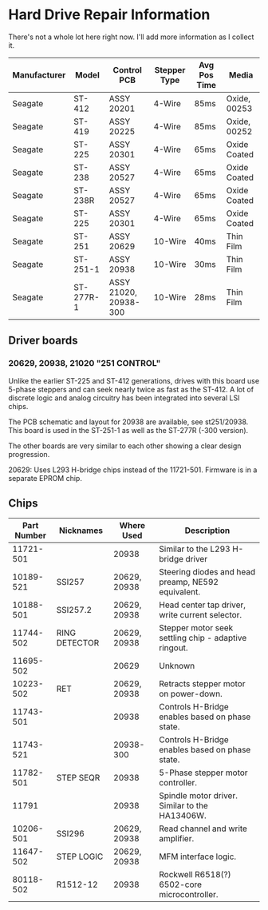 # Hard Drive Repair Information

There's not a whole lot here right now. I'll add more information as I
collect it.

| Manufacturer | Model     | Control PCB | Stepper Type | Avg Pos Time | Media        |
|--------------|-----------|-------------|--------------|--------------|--------------|
| Seagate      | ST-412    | ASSY 20201  | 4-Wire       |         85ms | Oxide, 00253 |
| Seagate      | ST-419    | ASSY 20225  | 4-Wire       |         85ms | Oxide, 00252 |
| Seagate      | ST-225    | ASSY 20301  | 4-Wire       |         65ms | Oxide Coated |
| Seagate      | ST-238    | ASSY 20527  | 4-Wire       |         65ms | Oxide Coated |
| Seagate      | ST-238R   | ASSY 20527  | 4-Wire       |         65ms | Oxide Coated |
| Seagate      | ST-225    | ASSY 20301  | 4-Wire       |         65ms | Oxide Coated |
| Seagate      | ST-251    | ASSY 20629  | 10-Wire      |         40ms | Thin Film    |
| Seagate      | ST-251-1  | ASSY 20938  | 10-Wire      |         30ms | Thin Film    |
| Seagate      | ST-277R-1 | ASSY 21020, 20938-300 | 10-Wire      |         28ms | Thin Film    |

## Driver boards

### 20629, 20938, 21020 "251 CONTROL"

Unlike the earlier ST-225 and ST-412 generations, drives with this board use 5-phase steppers and can seek nearly twice as fast as the ST-412. A lot of discrete logic and analog circuitry has been integrated into several LSI chips.

The PCB schematic and layout for 20938 are available, see st251/20938. This board is used in the ST-251-1 as well as the ST-277R (-300 version).

The other boards are very similar to each other showing a clear design progression.

20629: Uses L293 H-bridge chips instead of the 11721-501. Firmware is in a separate EPROM chip.

## Chips

| Part Number | Nicknames     | Where Used | Description |
|-------------|---------------|------------|-------------|
| 11721-501   |               | 20938 | Similar to the L293 H-bridge driver |
| 10189-521   | SSI257        | 20629, 20938 | Steering diodes and head preamp, NE592 equivalent. |
| 10188-501   | SSI257.2      | 20629, 20938 | Head center tap driver, write current selector. |
| 11744-502   | RING DETECTOR | 20629, 20938 | Stepper motor seek settling chip - adaptive ringout. |
| 11695-502   |               | 20629 | Unknown |
| 10223-502   | RET           | 20629, 20938 | Retracts stepper motor on power-down. |
| 11743-501   |               | 20938 | Controls H-Bridge enables based on phase state. |
| 11743-521   |               | 20938-300 | Controls H-Bridge enables based on phase state. |
| 11782-501   | STEP SEQR     | 20938 | 5-Phase stepper motor controller. |
| 11791       |               | 20938 | Spindle motor driver. Similar to the HA13406W. |
| 10206-501   | SSI296        | 20629, 20938 | Read channel and write amplifier. |
| 11647-502   | STEP LOGIC    | 20629, 20938 | MFM interface logic. |
| 80118-502   | R1512-12      | 20938 | Rockwell R6518(?) 6502-core microcontroller. |


